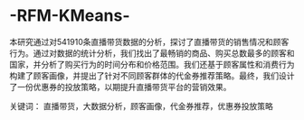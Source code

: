 # -RFM-KMeans-
本研究通过对541910条直播带货数据的分析，探讨了直播带货的销售情况和顾客行为。通过对数据的统计分析，我们找出了最畅销的商品、购买总数最多的顾客和国家，并分析了购买行为的时间分布和价格范围。我们还基于顾客属性和消费行为构建了顾客画像，并提出了针对不同顾客群体的代金券推荐策略。最终，我们设计了一份优惠券的投放策略，以期提升直播带货平台的营销效果。


关键词：
直播带货，大数据分析，顾客画像，代金券推荐，优惠券投放策略
